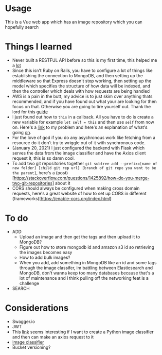 # Usage

This is a Vue web app which has an image repository which you can hopefully search

# Things I learned

- Never built a RESTFUL API before so this is my first time, this helped me a [lot](https://levelup.gitconnected.com/how-to-build-a-restful-api-using-node-js-express-mongodb-1882a966726c)
- Since this isn't Ruby on Rails, you have to configure a lot of things like establishing the connection to MongoDB, and then setting up the middleware so that Express doesn't stop working, then setting up the model which specifies the structure of how data will be indexed, and then the controller which deals with how requests are being handled
- AWS is a pain in the butt, my advice is to just skim over anything thats recommended, and if you have found out what your are looking for then focus on that. Otherwise you are going to tire yourself out. Thank the lord for this [guide](https://docs.aws.amazon.com/sdk-for-javascript/v2/developer-guide/s3-example-photo-album.html)
- I just found out how to `this` in a callback. All you have to do is create a new variable for example `let self = this` and then use `self` from now on. Here's a [link](https://stackoverflow.com/questions/45743395/uncaught-in-promise-typeerror-cannot-set-property-of-undefined-with-axios) to my problem and here's an explanation of what's going [on](https://stackoverflow.com/questions/20279484/how-to-access-the-correct-this-inside-a-callback/20279485#20279485).
- For the love of god if you do any asychronous work like fetching from a resource do it don't try to wriggle out of it with synchronous code.
- (January 20, 2021) I just configured the backend with Flask which serves the data from the image classifier and have the Axios client request it, this is so damn cool.
- To add two git repositories together `git subtree add --prefix=[name of new folder] [child git rep url] [branch of git repo you want to be the parent]`, here's a (post)[https://stackoverflow.com/questions/1425892/how-do-you-merge-two-git-repositories] about it
- CORS should always be configured when making cross domain requests, here's a great website of how to set up CORS in different (frameworks)[https://enable-cors.org/index.html]

# To do

- ADD
  - Upload an image and then get the tags and then upload it to MongoDB?
  - Figure out how to store mongodb id and amazon s3 id so retrieving the images becomes easy
  - How to add bulk images?
  - When you add, add something in MongoDB like an id and some tags through the image classifer, im battling between Elasticsearch and MongoDB, don't wanna keep too many databases because that's a lot of maintenance and i think pulling off the networking feat is a challenge
- SEARCH

# Considerations

- Swagger.io
- JWT
- This [link](https://stackoverflow.com/questions/13175510/call-python-function-from-javascript-code) seems interesting if I want to create a Python image classifier and then can make an axios request to it
- [Image classifier](https://www.tensorflow.org/tutorials/images/classification)
- Bucket versioning?
